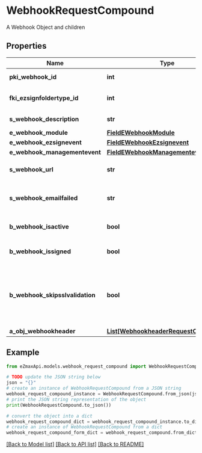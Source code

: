 # WebhookRequestCompound

A Webhook Object and children

## Properties

Name | Type | Description | Notes
------------ | ------------- | ------------- | -------------
**pki_webhook_id** | **int** | The unique ID of the Webhook | [optional] 
**fki_ezsignfoldertype_id** | **int** | The unique ID of the Ezsignfoldertype. | [optional] 
**s_webhook_description** | **str** | The description of the Webhook | 
**e_webhook_module** | [**FieldEWebhookModule**](FieldEWebhookModule.md) |  | 
**e_webhook_ezsignevent** | [**FieldEWebhookEzsignevent**](FieldEWebhookEzsignevent.md) |  | [optional] 
**e_webhook_managementevent** | [**FieldEWebhookManagementevent**](FieldEWebhookManagementevent.md) |  | [optional] 
**s_webhook_url** | **str** | The URL of the Webhook callback | 
**s_webhook_emailfailed** | **str** | The email that will receive the Webhook in case all attempts fail | 
**b_webhook_isactive** | **bool** | Whether the Webhook is active or not | 
**b_webhook_issigned** | **bool** | Whether the requests will be signed or not | [optional] 
**b_webhook_skipsslvalidation** | **bool** | Wheter the server&#39;s SSL certificate should be validated or not. Not recommended to skip for production use | 
**a_obj_webhookheader** | [**List[WebhookheaderRequestCompound]**](WebhookheaderRequestCompound.md) |  | [optional] 

## Example

```python
from eZmaxApi.models.webhook_request_compound import WebhookRequestCompound

# TODO update the JSON string below
json = "{}"
# create an instance of WebhookRequestCompound from a JSON string
webhook_request_compound_instance = WebhookRequestCompound.from_json(json)
# print the JSON string representation of the object
print(WebhookRequestCompound.to_json())

# convert the object into a dict
webhook_request_compound_dict = webhook_request_compound_instance.to_dict()
# create an instance of WebhookRequestCompound from a dict
webhook_request_compound_form_dict = webhook_request_compound.from_dict(webhook_request_compound_dict)
```
[[Back to Model list]](../README.md#documentation-for-models) [[Back to API list]](../README.md#documentation-for-api-endpoints) [[Back to README]](../README.md)


